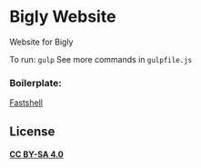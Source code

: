 # Bigly Website

Website for Bigly

To run: ```gulp```
See more commands in  ```gulpfile.js```

### Boilerplate:
[Fastshell](https://HosseinKarami.github.io/fastshell)

## License

#### [CC BY-SA 4.0](https://creativecommons.org/licenses/by-sa/4.0/)
